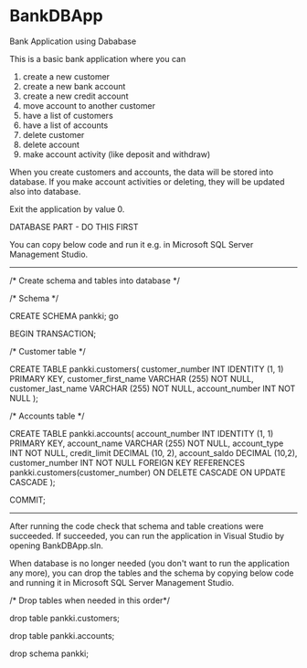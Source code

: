 # BankDBApp
Bank Application using Dababase

This is a basic bank application where you can

1) create a new customer
2) create a new bank account
3) create a new credit account
4) move account to another customer
5) have a list of customers
6) have a list of accounts
7) delete customer
8) delete account
9) make account activity (like deposit and withdraw)

When you create customers and accounts, the data will be stored into database. If you make account activities or deleting, they will be updated also into database.

Exit the application by value 0.

DATABASE PART - DO THIS FIRST

You can copy below code and run it e.g. in Microsoft SQL Server Management Studio.

******************************

/* Create schema and tables into database */
  
/* Schema */

CREATE SCHEMA pankki;
go

BEGIN TRANSACTION;

/* Customer table */

CREATE TABLE pankki.customers(
customer_number INT IDENTITY (1, 1) PRIMARY KEY,
customer_first_name VARCHAR (255) NOT NULL,
customer_last_name  VARCHAR (255) NOT NULL,
account_number INT NOT NULL
);

/* Accounts table */

CREATE TABLE pankki.accounts(
account_number INT IDENTITY (1, 1) PRIMARY KEY,
account_name VARCHAR (255) NOT NULL,
account_type  INT NOT NULL,
credit_limit DECIMAL (10, 2),
account_saldo DECIMAL (10,2),
customer_number INT NOT NULL FOREIGN KEY REFERENCES pankki.customers(customer_number) ON DELETE CASCADE ON UPDATE CASCADE
);

COMMIT;

******************************

After running the code check that schema and table creations were succeeded. If succeeded, you can run the application in Visual Studio by opening BankDBApp.sln.

When database is no longer needed (you don't want to run the application any more), you can drop the tables and the schema by copying below code and running it in Microsoft SQL Server Management Studio.

/* Drop tables when needed in this order*/

drop table pankki.customers;

drop table pankki.accounts;

drop schema pankki;

